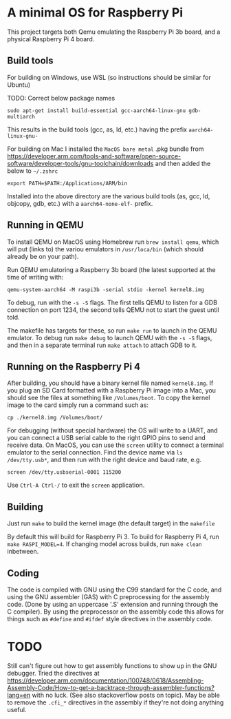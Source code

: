 # A minimal OS for Raspberry Pi

This project targets both Qemu emulating the Raspberry Pi 3b board, and a
physical Raspberry Pi 4 board.

## Build tools
For building on Windows, use WSL (so instructions should be similar for Ubuntu)

TODO: Correct below package names

    sudo apt-get install build-essential gcc-aarch64-linux-gnu gdb-multiarch

This results in the build tools (gcc, as, ld, etc.) having the prefix `aarch64-linux-gnu-`

For building on Mac I installed the `MacOS bare metal` .pkg bundle from
https://developer.arm.com/tools-and-software/open-source-software/developer-tools/gnu-toolchain/downloads
and then added the below to `~/.zshrc`

    export PATH=$PATH:/Applications/ARM/bin

Installed into the above directory are the various build tools (as, gcc, ld,
objcopy, gdb, etc.) with a `aarch64-none-elf-` prefix.

## Running in QEMU

To install QEMU on MacOS using Homebrew run `brew install qemu`, which will put
(links to) the variou emulators in `/usr/loca/bin` (which should already be on
your path).

Run QEMU emulatoring a Raspberry 3b board (the latest supported at the time of
writing with:

    qemu-system-aarch64 -M raspi3b -serial stdio -kernel kernel8.img

To debug, run with the `-s -S` flags. The first tells QEMU to listen for a GDB
connection on port 1234, the second tells QEMU not to start the guest until told.

The makefile has targets for these, so run `make run` to launch in the QEMU
emulator. To debug run `make debug` to launch QEMU with the `-s -S` flags, and
then in a separate terminal run `make attach` to attach GDB to it.

## Running on the Raspberry Pi 4

After building, you should have a binary kernel file named `kernel8.img`. If you
plug an SD Card formatted with a Raspberry Pi image into a Mac, you should see
the files at something like `/Volumes/boot`. To copy the kernel image to the
card simply run a command such as:

    cp ./kernel8.img /Volumes/boot/

For debugging (without special hardware) the OS will write to a UART, and you
can connect a USB serial cable to the right GPIO pins to send and receive data.
On MacOS, you can use the `screen` utility to connect a terminal emulator to the
serial connection. Find the device name via `ls /dev/tty.usb*`, and then run with
the right device and baud rate, e.g.

    screen /dev/tty.usbserial-0001 115200

Use `Ctrl-A Ctrl-/` to exit the `screen` application.

## Building

Just run `make` to build the kernel image (the default target) in the `makefile`

By default this will build for Raspberry Pi 3. To build for Raspberry Pi 4, run
`make RASPI_MODEL=4`. If changing model across builds, run `make clean` inbetween.

## Coding

The code is compiled with GNU using the C99 standard for the C code, and using
the GNU assembler (GAS) with C preprocessing for the assembly code. (Done by using
an uppercase '.S' extension and running through the C compiler). By using the
preprocessor on the assembly code this allows for things such as `#define` and
`#ifdef` style directives in the assembly code.

# TODO
Still can't figure out how to get assembly functions to show up in the GNU
debugger. Tried the directives at https://developer.arm.com/documentation/100748/0618/Assembling-Assembly-Code/How-to-get-a-backtrace-through-assembler-functions?lang=en
with no luck. (See also stackoverflow posts on topic). May be able to remove the
`.cfi_*` directives in the assembly if they're not doing anything useful.
